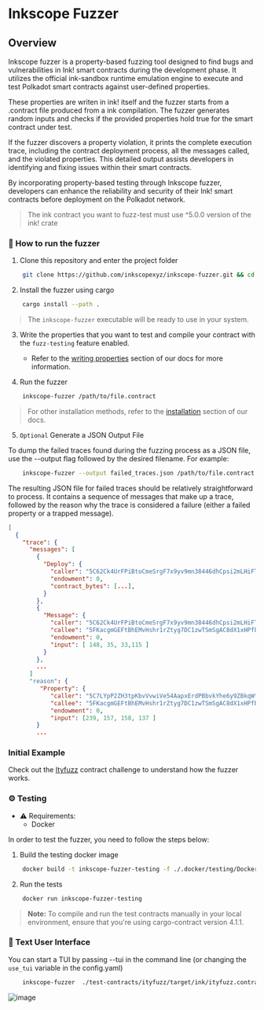 # Inkscope Fuzzer

## Overview

Inkscope fuzzer is a property-based fuzzing tool designed to find bugs and vulnerabilities in Ink! smart contracts during the development phase. It utilizes the official ink-sandbox runtime emulation engine to execute and test Polkadot smart contracts against user-defined properties.

These properties are writen in ink! itself and the fuzzer starts from a .contract file produced from a ink compilation. The fuzzer generates random inputs and checks if the provided properties hold true for the smart contract under test.

If the fuzzer discovers a property violation, it prints the complete execution trace, including the contract deployment process, all the messages called, and the violated properties. This detailed output assists developers in identifying and fixing issues within their smart contracts.

By incorporating property-based testing through Inkscope fuzzer, developers can enhance the reliability and security of their Ink! smart contracts before deployment on the Polkadot network.

>  The ink contract you want to fuzz-test must use ^5.0.0 version of the ink! crate

### 🚀 How to run the fuzzer

1. Clone this repository and enter the project folder
```bash
    git clone https://github.com/inkscopexyz/inkscope-fuzzer.git && cd inkscope-fuzzer
```

2. Install the fuzzer using cargo
```bash
    cargo install --path .
```

> The `inkscope-fuzzer` executable will be ready to use in your system.

3. Write the properties that you want to test and compile your contract with the `fuzz-testing` feature enabled.
    - Refer to the [writing properties](book/src/writing-properties.md) section of our docs for more information.

4. Run the fuzzer
```bash
    inkscope-fuzzer /path/to/file.contract
```

> For other installation methods, refer to the [installation](book/src/installation.md) section of our docs.

5. `Optional` Generate a JSON Output File

To dump the failed traces found during the fuzzing process as a JSON file, use the --output flag followed by the desired filename. For example:
```bash
    inkscope-fuzzer --output failed_traces.json /path/to/file.contract
```
The resulting JSON file for failed traces should be relatively straightforward to process. It contains a sequence of messages that make up a trace, followed by the reason why the trace is considered a failure (either a failed property or a trapped message).

```json
[
  {
    "trace": {
      "messages": [
        {
          "Deploy": {
            "caller": "5C62Ck4UrFPiBtoCmeSrgF7x9yv9mn38446dhCpsi2mLHiFT",
            "endowment": 0,
            "contract_bytes": [...],
          }
        },
        {
          "Message": {
            "caller": "5C62Ck4UrFPiBtoCmeSrgF7x9yv9mn38446dhCpsi2mLHiFT",
            "callee": "5FKacgmGEFtBhEMvHshr1rZtyg7DC1zwTSmSgAC8dX1xHPfb",
            "endowment": 0,
            "input": [ 148, 35, 33,115 ]
          }
        },
        ...
      ]
      "reason": {
         "Property": {
            "caller": "5C7LYpP2ZH3tpKbvVvwiVe54AapxErdPBbvkYhe6y9ZBkqWt",
            "callee": "5FKacgmGEFtBhEMvHshr1rZtyg7DC1zwTSmSgAC8dX1xHPfb",
            "endowment": 0,
            "input": [239, 157, 158, 137 ]
        }
        ...

``` 



### Initial Example

Check out the [Ityfuzz](book/src/ityfuzz.md) contract challenge to understand how the fuzzer works.

### ⚙️ Testing

- ⚠️ Requirements:
  - Docker

In order to test the fuzzer, you need to follow the steps below:

1. Build the testing docker image
```bash
    docker build -t inkscope-fuzzer-testing -f ./.docker/testing/Dockerfile .
```
2. Run the tests
```bash
    docker run inkscope-fuzzer-testing
```

> **Note:** To compile and run the test contracts manually in your local environment, ensure that you're using cargo-contract version 4.1.1.

### 🎨 Text User Interface

You can start a TUI by passing --tui in the command line (or changing the `use_tui` variable in the config.yaml) 
```bash
    inkscope-fuzzer  ./test-contracts/ityfuzz/target/ink/ityfuzz.contract --tui
```
![image](https://github.com/inkscopexyz/inkscope-fuzzer/assets/1017522/96a51639-3150-4dcb-a308-a5fe5d320870)
